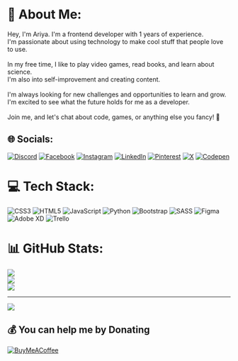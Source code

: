 # 💫 About Me:
Hey, I'm Ariya. I'm a frontend developer with 1 years of experience.<br>I'm passionate about using technology to make cool stuff that people love to use.<br><br>In my free time, I like to play video games, read books, and learn about science.<br>I'm also into self-improvement and creating content.<br><br>I'm always looking for new challenges and opportunities to learn and grow. I'm excited to see what the future holds for me as a developer.<br><br>Join me, and let's chat about code, games, or anything else you fancy! 🚀


## 🌐 Socials:
[![Discord](https://img.shields.io/badge/Discord-%237289DA.svg?logo=discord&logoColor=white)](https://discord.gg/https://discord.gg/XaVhFm9g) [![Facebook](https://img.shields.io/badge/Facebook-%231877F2.svg?logo=Facebook&logoColor=white)](https://facebook.com/ariyashirii) [![Instagram](https://img.shields.io/badge/Instagram-%23E4405F.svg?logo=Instagram&logoColor=white)](https://instagram.com/ariyashirii) [![LinkedIn](https://img.shields.io/badge/LinkedIn-%230077B5.svg?logo=linkedin&logoColor=white)](https://linkedin.com/in/ariyashirii) [![Pinterest](https://img.shields.io/badge/Pinterest-%23E60023.svg?logo=Pinterest&logoColor=white)](https://pinterest.com/ariyashirii) [![X](https://img.shields.io/badge/X-black.svg?logo=X&logoColor=white)](https://x.com/ariyashirii) [![Codepen](https://img.shields.io/badge/Codepen-000000?style=for-the-badge&logo=codepen&logoColor=white)](https://codepen.io/Ariya-Shiri) 

# 💻 Tech Stack:
![CSS3](https://img.shields.io/badge/css3-%231572B6.svg?style=for-the-badge&logo=css3&logoColor=white) ![HTML5](https://img.shields.io/badge/html5-%23E34F26.svg?style=for-the-badge&logo=html5&logoColor=white) ![JavaScript](https://img.shields.io/badge/javascript-%23323330.svg?style=for-the-badge&logo=javascript&logoColor=%23F7DF1E) ![Python](https://img.shields.io/badge/python-3670A0?style=for-the-badge&logo=python&logoColor=ffdd54) ![Bootstrap](https://img.shields.io/badge/bootstrap-%238511FA.svg?style=for-the-badge&logo=bootstrap&logoColor=white) ![SASS](https://img.shields.io/badge/SASS-hotpink.svg?style=for-the-badge&logo=SASS&logoColor=white) ![Figma](https://img.shields.io/badge/figma-%23F24E1E.svg?style=for-the-badge&logo=figma&logoColor=white) ![Adobe XD](https://img.shields.io/badge/Adobe%20XD-470137?style=for-the-badge&logo=Adobe%20XD&logoColor=#FF61F6) ![Trello](https://img.shields.io/badge/Trello-%23026AA7.svg?style=for-the-badge&logo=Trello&logoColor=white)
# 📊 GitHub Stats:
![](https://github-readme-stats.vercel.app/api?username=ariyashirii&theme=dark&hide_border=true&include_all_commits=false&count_private=true)<br/>
![](https://github-readme-streak-stats.herokuapp.com/?user=ariyashirii&theme=dark&hide_border=true)<br/>
![](https://github-readme-stats.vercel.app/api/top-langs/?username=ariyashirii&theme=dark&hide_border=true&include_all_commits=false&count_private=true&layout=compact)

---
[![](https://visitcount.itsvg.in/api?id=ariyashirii&icon=3&color=7)](https://visitcount.itsvg.in)

  ## 💰 You can help me by Donating
  [![BuyMeACoffee](https://img.shields.io/badge/Buy%20Me%20a%20Coffee-ffdd00?style=for-the-badge&logo=buy-me-a-coffee&logoColor=black)](https://buymeacoffee.com/airyashiri) 

  
<!-- Proudly created with GPRM ( https://gprm.itsvg.in ) -->
